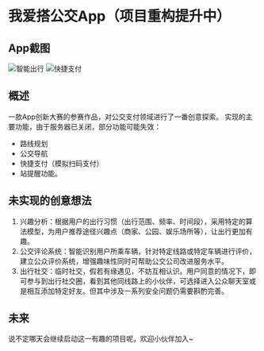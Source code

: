 # 我爱搭公交App（项目重构提升中）
## App截图
![智能出行](http://odzvmv4ab.bkt.clouddn.com/%E6%99%BA%E8%83%BD%E5%87%BA%E8%A1%8C.gif)
![快捷支付](http://odzvmv4ab.bkt.clouddn.com/%E5%BF%AB%E6%8D%B7%E6%94%AF%E4%BB%98.gif)

## 概述
一款App创新大赛的参赛作品，对公交支付领域进行了一番创意探索。
实现的主要功能，由于服务器已关闭，部分功能可能失效：
- 路线规划
- 公交导航
- 快捷支付（模拟扫码支付）
- 站提醒功能。

## 未实现的创意想法
1. 兴趣分析：根据用户的出行习惯（出行范围、频率、时间段），采用特定的算法模型，为用户推荐途径兴趣点（商家、公园、娱乐场所等），让出行更加有趣。
2. 公交评论系统：智能识别用户所乘车辆，针对特定线路或特定车辆进行评价，建立公众评价系统，增强趣味性同时可帮助公交公司改进服务水平。
3. 出行社交：临时社交，假若有缘遇见，不妨互相认识。用户同意的情况下，即可参与到出行社交圈，看到其他同线路上的小伙伴，可选择进入公众聊天室或是相互添加特定好友。但其中涉及一系列安全问题仍需要斟酌完善。

## 未来
说不定哪天会继续启动这一有趣的项目呢，欢迎小伙伴加入~
